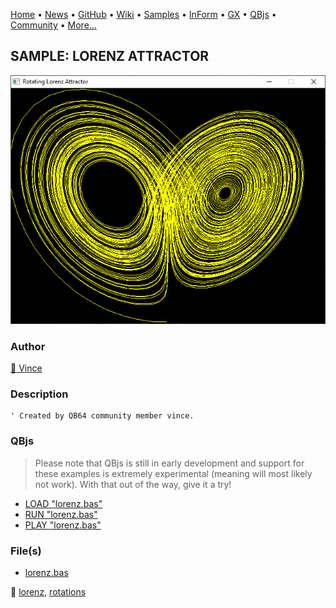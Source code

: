 [Home](https://qb64.com) • [News](../../news.md) • [GitHub](https://github.com/QB64Official/qb64) • [Wiki](https://github.com/QB64Official/qb64/wiki) • [Samples](../../samples.md) • [InForm](../../inform.md) • [GX](../../gx.md) • [QBjs](../../qbjs.md) • [Community](../../community.md) • [More...](../../more.md)

## SAMPLE: LORENZ ATTRACTOR

![screenshot.png](img/screenshot.png)

### Author

[🐝 Vince](../vince.md) 

### Description

```text
' Created by QB64 community member vince.
```

### QBjs

> Please note that QBjs is still in early development and support for these examples is extremely experimental (meaning will most likely not work). With that out of the way, give it a try!

* [LOAD "lorenz.bas"](https://qbjs.org/index.html?src=https://qb64.com/samples/lorenz-attractor/src/lorenz.bas)
* [RUN "lorenz.bas"](https://qbjs.org/index.html?mode=auto&src=https://qb64.com/samples/lorenz-attractor/src/lorenz.bas)
* [PLAY "lorenz.bas"](https://qbjs.org/index.html?mode=play&src=https://qb64.com/samples/lorenz-attractor/src/lorenz.bas)

### File(s)

* [lorenz.bas](src/lorenz.bas)

🔗 [lorenz](../lorenz.md), [rotations](../rotations.md)
